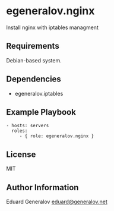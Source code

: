 egeneralov.nginx
=========

Install nginx with iptables managment

Requirements
------------

Debian-based system.

Dependencies
------------

- egeneralov.iptables

Example Playbook
----------------

    - hosts: servers
      roles:
         - { role: egeneralov.nginx }

License
-------

MIT

Author Information
------------------

Eduard Generalov <eduard@generalov.net>

